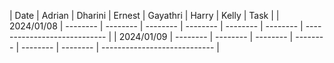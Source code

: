 | Date       |  Adrian  | Dharini  |  Ernest  | Gayathri |  Harry   |  Kelly   | Task                         |
| 2024/01/08 | -------- | -------- | -------- | -------- | -------- | -------- | ---------------------------- |
| 2024/01/09 | -------- | -------- | -------- | -------- | -------- | -------- | ---------------------------- |
